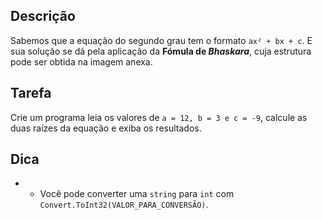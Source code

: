 ## Descrição
Sabemos que a equação do segundo grau tem o formato `ax² + bx + c`. E sua solução se dá pela aplicação da **Fómula de _Bhaskara_**, cuja estrutura pode ser obtida na imagem anexa.

## Tarefa
Crie um programa leia os valores de `a = 12, b = 3 e c = -9`, calcule as duas raízes da equação e exiba os resultados.

## Dica
* * Você pode converter uma `string` para `int` com `Convert.ToInt32(VALOR_PARA_CONVERSÃO)`.